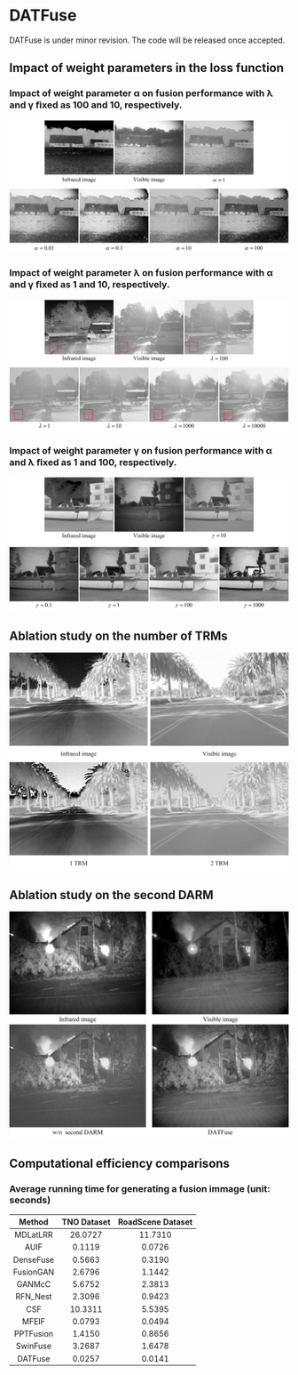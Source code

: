 # DATFuse
DATFuse is under minor revision. The code will be released once accepted.


## Impact of weight parameters in the loss function

### Impact of weight parameter α on fusion performance with λ and γ ﬁxed as 100 and 10, respectively. 
![Image text](https://github.com/tthinking/DATFuse/blob/main/imgs/alpha.jpg)

### Impact of weight parameter λ on fusion performance with α and γ ﬁxed as 1 and 10, respectively.
![Image text](https://github.com/tthinking/DATFuse/blob/main/imgs/lambda.jpg)

### Impact of weight parameter γ on fusion performance with α and λ ﬁxed as 1 and 100, respectively.
![Image text](https://github.com/tthinking/DATFuse/blob/main/imgs/gamma.jpg)


## Ablation study on the number of TRMs
![Image text](https://github.com/tthinking/DATFuse/blob/main/imgs/ablationTRM.jpg)

## Ablation study on the second DARM
![Image text](https://github.com/tthinking/DATFuse/blob/main/imgs/woSecondDARM.jpg)


## Computational efficiency comparisons

### Average running time for generating a fusion immage (unit: seconds)



| Method | TNO Dataset | RoadScene Dataset |
| :---: | :---: | :---: |
| MDLatLRR | 26.0727 | 11.7310 |
|AUIF|	0.1119 |	0.0726 |
|DenseFuse|	0.5663 |	0.3190 |
|FusionGAN|		2.6796 |	1.1442 |
|GANMcC|	5.6752 |	2.3813 |
|RFN_Nest|	2.3096|	0.9423 |
|CSF|	10.3311 |5.5395 |
|MFEIF|	0.0793 	|0.0494 |
|PPTFusion|		1.4150 |0.8656 |
|SwinFuse|	3.2687 |	1.6478 |
|DATFuse|	0.0257 |	0.0141|
